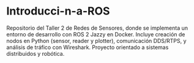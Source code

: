 # Introducci-n-a-ROS
Repositorio del Taller 2 de Redes de Sensores, donde se implementa un entorno de desarrollo con ROS 2 Jazzy en Docker. Incluye creación de nodos en Python (sensor, reader y plotter), comunicación DDS/RTPS, y análisis de tráfico con Wireshark. Proyecto orientado a sistemas distribuidos y robótica.

